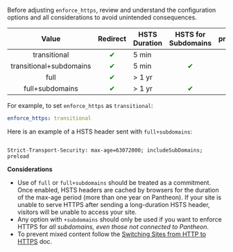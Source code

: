 <Alert title="Note" type="info">

Before adjusting `enforce_https`, review and understand the configuration options and all considerations to avoid unintended consequences.

</Alert>


|       Value                                          | Redirect                           |  HSTS Duration | HSTS for Subdomains                  | preload                            | Easily Reversible                            |
|:-------------------------------------------------------------:|:--------:|---------------------------|:----------------------------------:|:----------------------------------:|:----------------------------------:
| transitional                                               | <span style="color:green">✔</span> | 5 min             |                                  |                                  |
| transitional+subdomains                                     | <span style="color:green">✔</span> | 5 min             | <span style="color:green">✔</span> |                                  |
| full | <span style="color:green">✔</span> | &gt; 1 yr            |                  |                                                 |❌|
| full+subdomains <Popover content="This is the recommended and most secure configuration" /> | <span style="color:green">✔</span> | &gt; 1 yr | <span style="color:green">✔</span> | <span style="color:green">✔</span> | ❌ |

For example, to set `enforce_https` as `transitional`:

```yaml
enforce_https: transitional


```

Here is an example of a HSTS header sent with `full+subdomains`:
```

Strict-Transport-Security: max-age=63072000; includeSubDomains; preload
```

**Considerations**
- Use of `full` or `full+subdomains` should be treated as a commitment. Once enabled, HSTS headers are cached by browsers for the duration of the max-age period (more than one year on Pantheon). If your site is unable to serve HTTPS after sending a long-duration HSTS header, visitors will be unable to access your site.
- Any option with `+subdomains` should only be used if you want to enforce HTTPS for *all subdomains, even those not connected to Pantheon*.
- To prevent mixed content follow the [Switching Sites from HTTP to HTTPS](/http-to-https/) doc.
